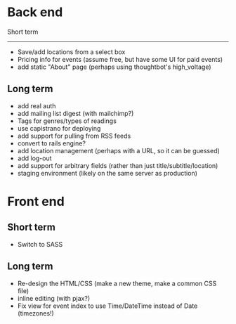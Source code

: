 Back end
===

Short term
- --
- Save/add locations from a select box
- Pricing info for events (assume free, but have some UI for paid events)
- add static "About" page (perhaps using thoughtbot's high_voltage)


Long term
---
- add real auth
- add mailing list digest (with mailchimp?)
- Tags for genres/types of readings
- use capistrano for deploying
- add support for pulling from RSS feeds
- convert to rails engine?
- add location management (perhaps with a URL, so it can be guessed)
- add log-out
- add support for arbitrary fields (rather than just title/subtitle/location)
- staging environment (likely on the same server as production)


Front end
===
Short term
---
- Switch to SASS

Long term
---
- Re-design the HTML/CSS (make a new theme, make a common CSS file)
- inline editing (with pjax?)
- Fix view for event index to use Time/DateTime instead of Date (timezones!)
